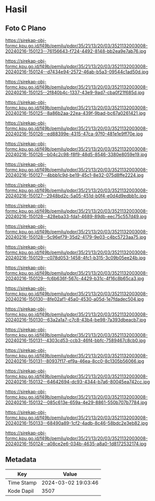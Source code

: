 # Hasil

## Foto C Plano

https://sirekap-obj-formc.kpu.go.id/f49b/pemilu/pdpr/35/21/13/20/03/3521132003008-20240216-150123--76156643-f724-4492-8148-bb2ea9e7ab76.jpg

https://sirekap-obj-formc.kpu.go.id/f49b/pemilu/pdpr/35/21/13/20/03/3521132003008-20240216-150124--d7434e94-2572-46ab-b5a3-09544c1ad50d.jpg

https://sirekap-obj-formc.kpu.go.id/f49b/pemilu/pdpr/35/21/13/20/03/3521132003008-20240216-150125--2f840b4c-1337-43e9-9ad7-cba0f21f685d.jpg

https://sirekap-obj-formc.kpu.go.id/f49b/pemilu/pdpr/35/21/13/20/03/3521132003008-20240216-150125--8a86b2aa-22ea-439f-9bad-bc67a0261421.jpg

https://sirekap-obj-formc.kpu.go.id/f49b/pemilu/pdpr/35/21/13/20/03/3521132003008-20240216-150126--ed88399e-4315-47ca-97f0-481e1e9ff70e.jpg

https://sirekap-obj-formc.kpu.go.id/f49b/pemilu/pdpr/35/21/13/20/03/3521132003008-20240216-150126--b04c2c98-f8f9-48d5-8546-3380e8059e19.jpg

https://sirekap-obj-formc.kpu.go.id/f49b/pemilu/pdpr/35/21/13/20/03/3521132003008-20240216-150127--4bbb1c9d-be19-45c1-8e32-075d8ffe2224.jpg

https://sirekap-obj-formc.kpu.go.id/f49b/pemilu/pdpr/35/21/13/20/03/3521132003008-20240216-150127--2948bd2c-5a05-451d-b0f4-e0d4d9edbb1c.jpg

https://sirekap-obj-formc.kpu.go.id/f49b/pemilu/pdpr/35/21/13/20/03/3521132003008-20240216-150128--428eba33-fda1-4689-89db-eec75c557d49.jpg

https://sirekap-obj-formc.kpu.go.id/f49b/pemilu/pdpr/35/21/13/20/03/3521132003008-20240216-150128--5c96ef79-35d2-4179-9e03-c4bc5723aa75.jpg

https://sirekap-obj-formc.kpu.go.id/f49b/pemilu/pdpr/35/21/13/20/03/3521132003008-20240216-150129--c078d053-1458-4fc1-b315-3c09b05ee24b.jpg

https://sirekap-obj-formc.kpu.go.id/f49b/pemilu/pdpr/35/21/13/20/03/3521132003008-20240216-150129--fc6b636f-567c-4429-b31c-4f16c8b65ca3.jpg

https://sirekap-obj-formc.kpu.go.id/f49b/pemilu/pdpr/35/21/13/20/03/3521132003008-20240216-150130--8fe02af1-45a0-4530-a05d-1e7fdadec504.jpg

https://sirekap-obj-formc.kpu.go.id/f49b/pemilu/pdpr/35/21/13/20/03/3521132003008-20240216-150130--63a2a1a7-c7c8-43b4-be98-7a393dbeacb7.jpg

https://sirekap-obj-formc.kpu.go.id/f49b/pemilu/pdpr/35/21/13/20/03/3521132003008-20240216-150131--4303cd53-ccb3-46f4-bbfc-7589467c8cb0.jpg

https://sirekap-obj-formc.kpu.go.id/f49b/pemilu/pdpr/35/21/13/20/03/3521132003008-20240216-150131--80937f17-ef9a-46ea-8cc0-8c1305b56066.jpg

https://sirekap-obj-formc.kpu.go.id/f49b/pemilu/pdpr/35/21/13/20/03/3521132003008-20240216-150132--64642694-dc93-4344-b7a6-80045ea742cc.jpg

https://sirekap-obj-formc.kpu.go.id/f49b/pemilu/pdpr/35/21/13/20/03/3521132003008-20240216-150132--085c613e-659a-4e29-8861-550b707b7784.jpg

https://sirekap-obj-formc.kpu.go.id/f49b/pemilu/pdpr/35/21/13/20/03/3521132003008-20240216-150133--68490a89-1cf2-4adb-8c46-58bdc2e3eb82.jpg

https://sirekap-obj-formc.kpu.go.id/f49b/pemilu/pdpr/35/21/13/20/03/3521132003008-20240216-150124--a08ce2e6-034b-4635-a8a0-1d8172532174.jpg


## Metadata

| Key        | Value               |
| ---------- | ------------------- |
| Time Stamp | 2024-03-02 19:03:46 |
| Kode Dapil | 3507                |



